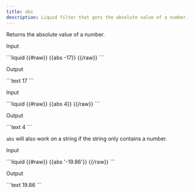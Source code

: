 ```yaml
---
title: abs
description: Liquid filter that gets the absolute value of a number.
---
```


Returns the absolute value of a number.

<p class="code-label">Input</p>
```liquid
{{#raw}}
{{abs -17}}
{{/raw}}
```

<p class="code-label">Output</p>
```text
17
```

<p class="code-label">Input</p>
```liquid
{{#raw}}
{{abs 4}}
{{/raw}}
```

<p class="code-label">Output</p>
```text
4
```

`abs` will also work on a string if the string only contains a number.

<p class="code-label">Input</p>
```liquid
{{#raw}}
{{abs '-19.86'}}
{{/raw}}
```

<p class="code-label">Output</p>
```text
19.86
```

